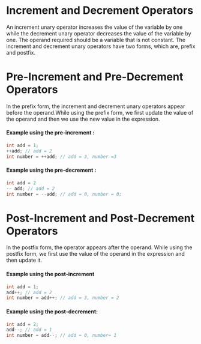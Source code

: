 # Increment and Decrement Operators

An increment unary operator increases the value of the variable by one while the decrement unary operator decreases the value of the variable by one. The operand required should be a variable that is not constant. The increment and decrement unary operators have two forms, which are, prefix and postfix.

# Pre-Increment and Pre-Decrement Operators

In the prefix form, the increment and decrement unary operators appear before
the operand.While using the prefix form, we first update the value of the operand and then we use the new value in the expression.

#### Example using the pre-increment :

```java
int add = 1;
++add; // add = 2
int number = ++add; // add = 3, number =3

```

#### Example using the pre-decrement :

```java
int add = 2
-- add; // add = 2
int number = --add; // add = 0, number = 0;

```

# Post-Increment and Post-Decrement Operators

In the postfix form, the operator appears after the operand. While using the postfix form, we first use the value of the operand in the expression and then update it.

#### Example using the post-increment

```java
int add = 1;
add++; // add = 2
int number = add++; // add = 3, number = 2
```

#### Example using the post-decrement:

```java
int add = 2;
add--; // add = 1
int number = add--; // add = 0, number= 1
```








